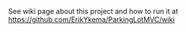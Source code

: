 See wiki page about this project and how to run it at
https://github.com/ErikYkema/ParkingLotMVC/wiki


